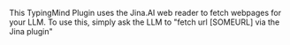 
This TypingMind Plugin uses the Jina.AI web reader to fetch webpages for your
LLM.  To use this, simply ask the  LLM to  "fetch url [SOMEURL] via the 
Jina plugin"


